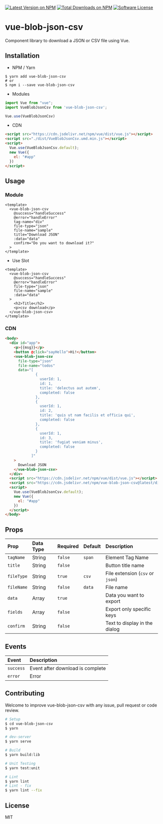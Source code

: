 [![Latest Version on NPM](https://img.shields.io/npm/v/vue-blob-json-csv.svg?style=flat-square)](https://npmjs.com/package/vue-blob-json-csv)
[![Total Downloads on NPM](https://img.shields.io/npm/dt/vue-blob-json-csv.svg)](https://www.npmjs.com/package/vue-blob-json-csv)
[![Software License](https://img.shields.io/badge/license-MIT-brightgreen.svg?style=flat-square)](LICENSE.md)


# vue-blob-json-csv
Component library to download a JSON or CSV file using Vue.

<!-- ## Demo

[Link](https://dnrsm.github.io/vue-blob-json-csv/) -->

## Installation
- NPM / Yarn
```shell
$ yarn add vue-blob-json-csv
# or
$ npm i --save vue-blob-json-csv
```

- Modules
```javascript
import Vue from "vue";
import VueBlobJsonCsv from 'vue-blob-json-csv';

Vue.use(VueBlobJsonCsv)
```

- CDN
```html
<script src="https://cdn.jsdelivr.net/npm/vue/dist/vue.js"></script>
<script src="./dist/VueBlobJsonCsv.umd.min.js"></script>
<script>
  Vue.use(VueBlobJsonCsv.default);
  new Vue({
    el: "#app"
  })
</script>
```

## Usage
### Module
```vue
<template>
  <vue-blob-json-csv
    @success="handleSuccess"
    @error="handleError"
    tag-name="div"
    file-type="json"
    file-name="sample"
    title="Download JSON"
    :data="data"
    confirm="Do you want to download it?"
  >
</template>
```

- Use Slot
```vue
<template>
  <vue-blob-json-csv
    @success="handleSuccess"
    @error="handleError"
    file-type="json"
    file-name="sample"
    :data="data"
  >
    <h2>Title</h2>
    <p>csv download</p>
  </vue-blob-json-csv>
</template>
```

### CDN
```html
<body>
  <div id="app">
    <p>{{msg}}</p>
    <button @click="sayHello">Hi!</button>
    <vue-blob-json-csv
      file-type="json"
      file-name="todos"
      data="[
              {
                userId: 1,
                id: 1,
                title: 'delectus aut autem',
                completed: false
              },
              {
                userId: 1,
                id: 2,
                title: 'quis ut nam facilis et officia qui',
                completed: false
              },
              {
                userId: 1,
                id: 3,
                title: 'fugiat veniam minus',
                completed: false
              }
            ]"
    >
      Download JSON
    </vue-blob-json-csv>
  </div>
  <script src="https://cdn.jsdelivr.net/npm/vue/dist/vue.js"></script>
  <script src="https://cdn.jsdelivr.net/npm/vue-blob-json-csv@latest/dist/VueBlobJsonCsv.umd.min.js"></script>
  <script>
    Vue.use(VueBlobJsonCsv.default);
    new Vue({
      el: "#app"
    })
  </script>
</body>
```


## Props
| Prop | Data Type | Required | Default | Description
| :--- | :--- | :--- | :--- | :--- |
| `tagName` | String | `false` | `span` | Element Tag Name
| `title` | String | `false` |  | Button title name
| `fileType` | String | `true` | `csv` | File extension (`csv` or `json`)
| `fileName` | String | `false` | `data` | File name
| `data` | Array | `true` |  | Data you want to export
| `fields` | Array | `false` |  | Export only specific keys
| `confirm` | String | `false` |  | Text to display in the dialog

## Events
| Event | Description
| :--- | :--- |
| `success` | Event after download is complete
| `error` | Error


## Contributing
Welcome to improve vue-blob-json-csv with any issue, pull request or code review.

```bash
# Setup
$ cd vue-blob-json-csv
$ yarn

# dev-server
$ yarn serve

# Build
$ yarn build:lib

# Unit Testing
$ yarn test:unit

# Lint
$ yarn lint
# Lint - fix
$ yarn lint --fix
```

## License
MIT